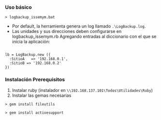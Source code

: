 ### Uso básico

<code>> logbackup_issemym.bat</code>

* Por default, la herramienta genera un log llamado `.\LogBackup.log`.
* Las unidades y sus direcciones deben configurarse en logbackup_issemym.rb
  Agregando entradas al diccionario con el que se inicia la aplicación:

<code>
lb = LogBackup.new ({
  :SitioA   => '192.168.0.1',
  :SitioB => '192.168.0.2'
})</code>

### Instalación Prerequisitos

1. Instalar ruby (instalador en `\\192.168.137.101\Todos\Utilidades\Ruby`)
2. Instalar las gemas necesarias

<code>> gem install fileutils</code>

<code>> gem install activesupport</code>


